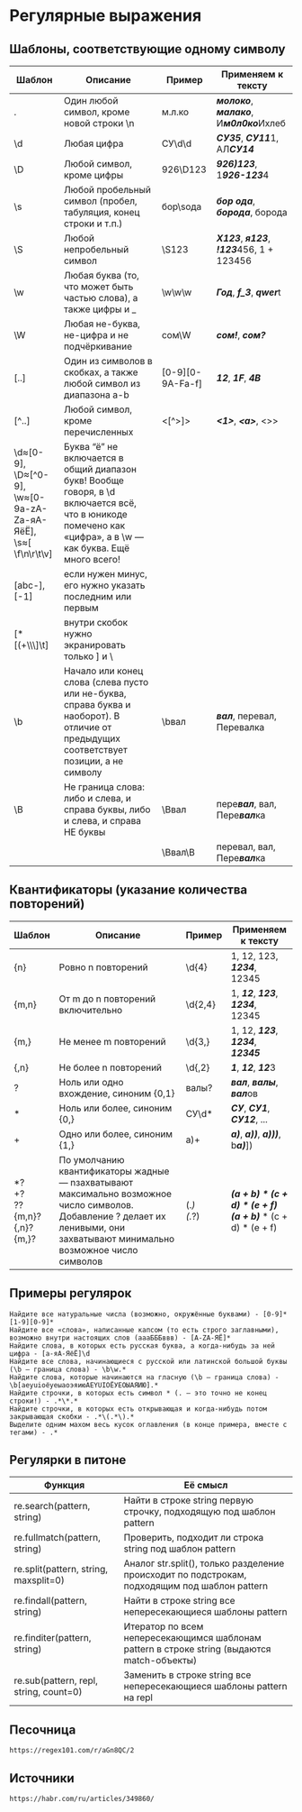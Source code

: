 # Регулярные выражения

## Шаблоны, соответствующие одному символу

| Шаблон | Описание | Пример | Применяем к тексту |
| ------------- | ------------- | ------------- | ------------- |
| . | Один любой символ, кроме новой строки \n | м.л.ко	| ***молоко***, ***малако***, И***м0л0ко***Ихлеб |
| \d | Любая цифра | СУ\d\d | ***СУ35***, ***СУ11***1, АЛ***СУ14*** |
| \D | Любой символ, кроме цифры | 926\D123 | ***926)123***, 1***926-123***4 |
| \s | Любой пробельный символ (пробел, табуляция, конец строки и т.п.) | бор\sода | ***бор ода***, ***борода***, борода |
| \S | Любой непробельный символ | \S123 | ***X123***, ***я123***, ***!123***456, 1 + 123456 |
| \w | Любая буква (то, что может быть частью слова), а также цифры и _ | \w\w\w | ***Год***, ***f_3***, ***qwer***t |
| \W | Любая не-буква, не-цифра и не подчёркивание | сом\W | ***сом!***, ***сом?*** |
| [..] | Один из символов в скобках, а также любой символ из диапазона a-b | [0-9][0-9A-Fa-f] | ***12***, ***1F***, ***4B*** |
| [^..] | Любой символ, кроме перечисленных | <[^>]> | ***<1>***, ***\<a\>***, <>> |
| \d≈[0-9],</br> \D≈[^0-9],</br> \w≈[0-9a-zA-Zа-яА-ЯёЁ],</br> \s≈[ \f\n\r\t\v]  | Буква “ё” не включается в общий диапазон букв! Вообще говоря, в \d включается всё, что в юникоде помечено как «цифра», а в \w — как буква. Ещё много всего! |	
| [abc-], [-1] | если нужен минус, его нужно указать последним или первым |
| [*[(+\\\\\\]\t] | внутри скобок нужно экранировать только ] и \ |
| \b | Начало или конец слова (слева пусто или не-буква, справа буква и наоборот). В отличие от предыдущих соответствует позиции, а не символу | \bвал | ***вал***, перевал, Перевалка |
| \B | Не граница слова: либо и слева, и справа буквы, либо и слева, и справа НЕ буквы | \Bвал | пере***вал***, вал, Пере***вал***ка |
| | | \Bвал\B | перевал, вал, Пере***вал***ка |


## Квантификаторы (указание количества повторений)

| Шаблон | Описание | Пример | Применяем к тексту |
| ------------- | ------------- | ------------- | ------------- |
| {n} | Ровно n повторений | \d{4} | 1, 12, 123, ***1234***, 12345 |
| {m,n} | От m до n повторений включительно | \d{2,4} | 1, ***12***, ***123***, ***1234***, 12345 |
| {m,} | Не менее m повторений | \d{3,} | 1, 12, ***123***, ***1234***, ***12345*** |
| {,n} | Не более n повторений | \d{,2} | ***1***, ***12***, ***12***3 |
| ? | Ноль или одно вхождение, синоним {0,1} | валы? | ***вал***, ***валы***, ***вал***ов |
| * | Ноль или более, синоним {0,} | СУ\d* | ***СУ***, ***СУ1***, ***СУ12***, ... |
| + | Одно или более, синоним {1,} | a\)+ | ***a)***, ***a))***, ***a)))***, b***a)***]) |
| *?</br> +?</br>??</br>{m,n}?</br>{,n}?</br>{m,}? | По умолчанию квантификаторы жадные — nзахватывают максимально возможное число символов. Добавление ? делает их ленивыми, они захватывают минимально возможное число символов | \(.*\)</br>\(.*?\) | ***(a + b) \* (c + d) \* (e + f)***</br>***(a + b)*** \* (c + d) * (e + f) |


## Примеры регулярок

```
Найдите все натуральные числа (возможно, окружённые буквами) - [0-9]*[1-9][0-9]*
Найдите все «слова», написанные капсом (то есть строго заглавными), возможно внутри настоящих слов (аааБББввв) - [A-ZА-ЯЁ]*
Найдите слова, в которых есть русская буква, а когда-нибудь за ней цифра - [а-яА-ЯёЁ]\d
Найдите все слова, начинающиеся с русской или латинской большой буквы (\b — граница слова) - \b\w.*
Найдите слова, которые начинаются на гласную (\b — граница слова) - \b[aeyuioёуеыаоэяиюAEYUIOЁУЕОЫАЯИЮ].*
Найдите строчки, в которых есть символ * (. — это точно не конец строки!) - .*\*.*
Найдите строчки, в которых есть открывающая и когда-нибудь потом закрывающая скобки - .*\(.*\).*
Выделите одним махом весь кусок оглавления (в конце примера, вместе с тегами) - .*
```


## Регулярки в питоне 

| Функция | Её смысл |
|---------|----------|
| re.search(pattern, string) | Найти в строке string первую строчку, подходящую под шаблон pattern |
| re.fullmatch(pattern, string) | Проверить, подходит ли строка string под шаблон pattern |
| re.split(pattern, string, maxsplit=0) | Аналог str.split(), только разделение происходит по подстрокам, подходящим под шаблон pattern |
| re.findall(pattern, string) | Найти в строке string все непересекающиеся шаблоны pattern |
| re.finditer(pattern, string) | Итератор по всем непересекающимся шаблонам pattern в строке string (выдаются match-объекты) |
| re.sub(pattern, repl, string, count=0) | Заменить в строке string все непересекающиеся шаблоны pattern на repl |


## Песочница

```
https://regex101.com/r/aGn8QC/2
```

## Источники

```
https://habr.com/ru/articles/349860/
```
